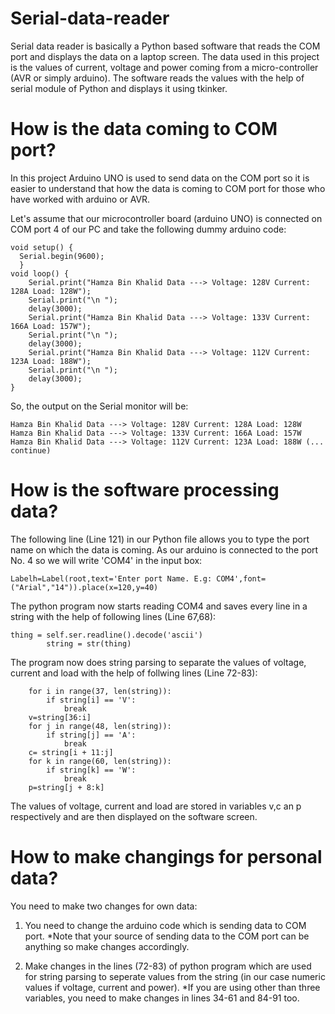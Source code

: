 # Serial-data-reader
Serial data reader is basically a Python based software that reads the COM port and displays the data on a laptop screen. The data used in this project is the values of current, voltage and power coming from a micro-controller (AVR or simply arduino). The software reads the values with the help of serial module of Python and displays it using tkinker.

# How is the data coming to COM port?
In this project Arduino UNO is used to send data on the COM port so it is easier to understand that how the data is coming to COM port for those who have worked with arduino or AVR. 

Let's assume that our microcontroller board (arduino UNO) is connected on COM port 4 of our PC and take the following dummy arduino code:

    void setup() {
      Serial.begin(9600);
      }
    void loop() {
        Serial.print("Hamza Bin Khalid Data ---> Voltage: 128V Current: 128A Load: 128W");
        Serial.print("\n ");
        delay(3000);
        Serial.print("Hamza Bin Khalid Data ---> Voltage: 133V Current: 166A Load: 157W");
        Serial.print("\n ");
        delay(3000);
        Serial.print("Hamza Bin Khalid Data ---> Voltage: 112V Current: 123A Load: 188W");
        Serial.print("\n ");
        delay(3000);
    }

So, the output on the Serial monitor will be:

    Hamza Bin Khalid Data ---> Voltage: 128V Current: 128A Load: 128W
    Hamza Bin Khalid Data ---> Voltage: 133V Current: 166A Load: 157W
    Hamza Bin Khalid Data ---> Voltage: 112V Current: 123A Load: 188W (... continue)


# How is the software processing data?
The following line (Line 121) in our Python file allows you to type the port name on which the data is coming. As our arduino is connected to the port No. 4 so we will write 'COM4' in the input box:

    Labelh=Label(root,text='Enter port Name. E.g: COM4',font=("Arial","14")).place(x=120,y=40)

The python program now starts reading COM4 and saves every line in a string with the help of following lines (Line 67,68):

    thing = self.ser.readline().decode('ascii')
            string = str(thing)

The program now does string parsing to separate the values of voltage, current and load with the help of follwing lines (Line 72-83):

        for i in range(37, len(string)):
            if string[i] == 'V':
                break
        v=string[36:i]
        for j in range(48, len(string)):
            if string[j] == 'A':
                break
        c= string[i + 11:j]
        for k in range(60, len(string)):
            if string[k] == 'W':
                break
        p=string[j + 8:k]
        
The values of voltage, current and load are stored in variables v,c an p respectively and are then displayed on the software screen.

# How to make changings for personal data?
You need to make two changes for own data:

1. You need to change the arduino code which is sending data to COM port. 
*Note that your source of sending data to the COM port can be anything so make changes accordingly.

2. Make changes in the lines (72-83) of python program which are used for string parsing to seperate values from the string (in our case numeric values if voltage, current and power).
*If you are using other than three variables, you need to make changes in lines 34-61 and 84-91 too.
